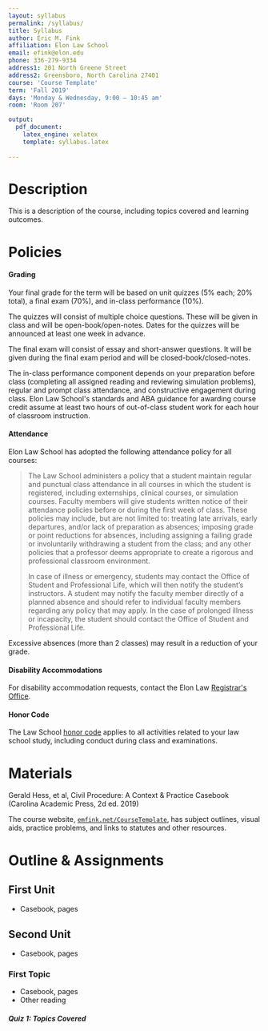 ```yaml
---
layout: syllabus
permalink: /syllabus/
title: Syllabus
author: Eric M. Fink
affiliation: Elon Law School
email: efink@elon.edu
phone: 336-279-9334
address1: 201 North Greene Street
address2: Greensboro, North Carolina 27401
course: 'Course Template'
term: 'Fall 2019'
days: 'Monday & Wednesday, 9:00 – 10:45 am'
room: 'Room 207'

output: 
  pdf_document:
    latex_engine: xelatex
    template: syllabus.latex
  
---
```


# Description

This is a description of the course, including topics covered and learning outcomes. 

# Policies 

#### Grading

Your final grade for the term will be based on unit quizzes (5% each; 20% total), a final exam (70%), and in-class performance (10%). 

The quizzes will consist of multiple choice questions. These will be given in class and will be open-book/open-notes. Dates for the quizzes will be announced at least one week in advance. 

The final exam will consist of essay and short-answer questions. It will be given during the final exam period and will be closed-book/closed-notes. 

The in-class performance component depends on your preparation before class (completing all assigned reading and reviewing simulation problems), regular and prompt class attendance, and constructive engagement during class. Elon Law School's standards and ABA guidance for awarding course credit assume at least two hours of out-of-class student work for each hour of classroom instruction.

#### Attendance 

Elon Law School has adopted the following attendance policy for all courses: 

> The Law School administers a policy that a student maintain regular and punctual class attendance in all courses in which the student is registered, including externships, clinical courses, or simulation courses. Faculty members will give students written notice of their attendance policies before or during the first week of class. These policies may include, but are not limited to: treating late arrivals, early departures, and/or lack of preparation as absences; imposing grade or point reductions for absences, including assigning a failing grade or involuntarily withdrawing a student from the class; and any other policies that a professor deems appropriate to create a rigorous and professional classroom environment.
>
> In case of illness or emergency, students may contact the Office of Student and Professional Life, which will then notify the student’s instructors. A student may notify the faculty member directly of a planned absence and should refer to individual faculty members regarding any policy that may apply. In the case of prolonged illness or incapacity, the student should contact the Office of Student and Professional Life.

Excessive absences (more than 2 classes) may result in a reduction of your grade.

#### Disability Accommodations 

For disability accommodation requests, contact the Elon Law [Registrar's Office](https://www.elon.edu/e/law/academics/registrar-office/index.html). 

#### Honor Code 

The Law School [honor code](https://www.elon.edu/e/law/student-experience/honor-code.html) applies to all activities related to your law school study, including conduct during class and examinations. 

# Materials

Gerald Hess, et al, Civil Procedure: A Context & Practice Casebook (Carolina Academic Press, 2d ed. 2019)

The course website, [`emfink.net/CourseTemplate`](https://www.emfink.net/CourseTemplate), has subject outlines, visual aids, practice problems, and links to statutes and other resources. 


# Outline & Assignments

## First Unit

- Casebook, pages

## Second Unit

- Casebook, pages

### First Topic

- Casebook, pages
- Other reading 

##### Quiz 1: Topics Covered 
